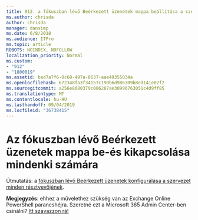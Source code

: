 ```yaml
---
title: 912. a fókuszban lévő Beérkezett üzenetek mappa beállítása a szervezet minden résztvevőjének
ms.author: chrisda
author: chrisda
manager: dansimp
ms.date: 6/8/2018
ms.audience: ITPro
ms.topic: article
ROBOTS: NOINDEX, NOFOLLOW
localization_priority: Normal
ms.custom:
- "912"
- "1800019"
ms.assetid: bad7a7f6-0c68-497a-8637-aae49355034a
ms.openlocfilehash: 672348fa3f34157c190b6d986309b8ed141e02f2
ms.sourcegitcommit: a256e8680379c006287ae30996763051c4d9ff85
ms.translationtype: MT
ms.contentlocale: hu-HU
ms.lasthandoff: 09/04/2019
ms.locfileid: "36738415"
---
```

# <a name="turn-focused-inbox-on-or-off-for-everyone"></a>Az fókuszban lévő Beérkezett üzenetek mappa be-és kikapcsolása mindenki számára

Útmutatás: a [fókuszban lévő Beérkezett üzenetek konfigurálása a szervezet minden résztvevőjének](https://docs.microsoft.com/office365/admin/setup/configure-focused-inbox).

**Megjegyzés**: ehhez a művelethez szükség van az Exchange Online PowerShell parancshéjra. Szeretné ezt a Microsoft 365 Admin Center-ben csinálni? [Itt szavazzon rá!](https://go.microsoft.com/fwlink/p/?linkid=862489)

